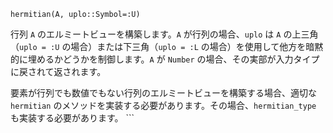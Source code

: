 ```
hermitian(A, uplo::Symbol=:U)
```

行列 `A` のエルミートビューを構築します。`A` が行列の場合、`uplo` は `A` の上三角（`uplo = :U` の場合）または下三角（`uplo = :L` の場合）を使用して他方を暗黙的に埋めるかどうかを制御します。`A` が `Number` の場合、その実部が入力タイプに戻されて返されます。

要素が行列でも数値でもない行列のエルミートビューを構築する場合、適切な `hermitian` のメソッドを実装する必要があります。その場合、`hermitian_type` も実装する必要があります。 ```
